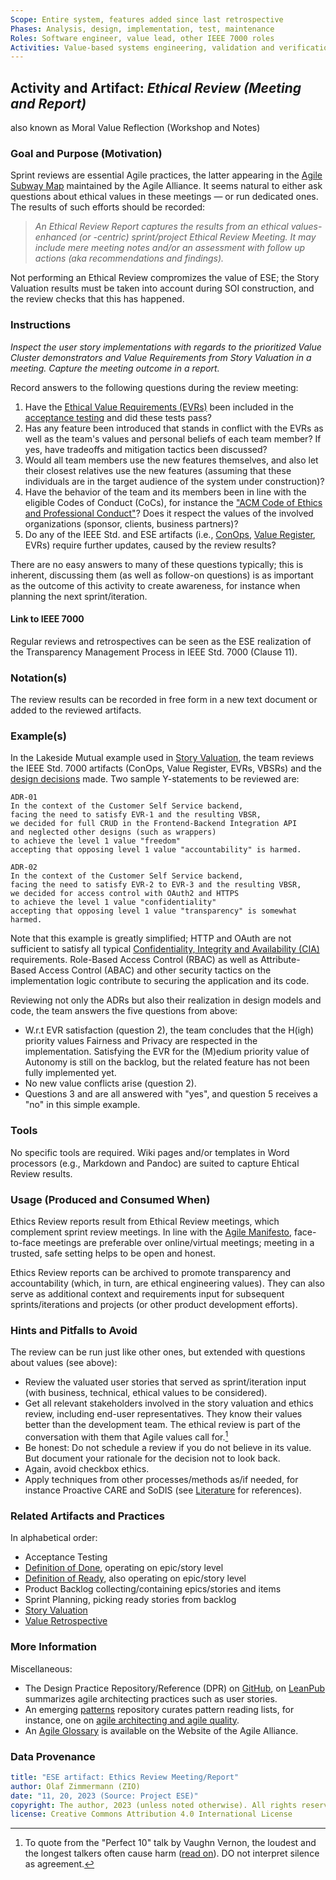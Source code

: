 ```yaml
---
Scope: Entire system, features added since last retrospective 
Phases: Analysis, design, implementation, test, maintenance 
Roles: Software engineer, value lead, other IEEE 7000 roles
Activities: Value-based systems engineering, validation and verification   
---
```


Activity and Artifact: *Ethical Review (Meeting and Report)*
------------------------------------------------------------
also known as Moral Value Reflection (Workshop and Notes)

### Goal and Purpose (Motivation)

Sprint reviews are essential Agile practices, the latter appearing in the [Agile Subway Map](https://www.agilealliance.org/agile101/subway-map-to-agile-practices/) maintained by the Agile Alliance. It seems natural to either ask questions about ethical values in these meetings — or run dedicated ones. The results of such efforts should be recorded:

> *An Ethical Review Report captures the results from an ethical values-enhanced (or -centric) sprint/project Ethical Review Meeting. It may include mere meeting notes and/or an assessment with follow up actions (aka recommendations and findings).*

Not performing an Ethical Review compromizes the value of ESE; the Story Valuation results must be taken into account during SOI construction, and the review checks that this has happened. 

### Instructions 
  
*Inspect the user story implementations with regards to the prioritized Value Cluster demonstrators and Value Requirements from Story Valuation in a meeting. Capture the meeting outcome in a report.*

Record answers to the following questions during the review meeting:

1. Have the [Ethical Value Requirements (EVRs)](/ESE-Glossary.md#evr) been included in the [acceptance testing](https://www.agilealliance.org/glossary/acceptance) and did these tests pass?
2. Has any feature been introduced that stands in conflict with the EVRs as well as the team's values and personal beliefs of each team member? If yes, have tradeoffs and mitigation tactics been discussed? 
3. Would all team members use the new features themselves, and also let their closest relatives use the new features (assuming that these individuals are in the target audience of the system under construction)? 
4. Have the behavior of the team and its members been in line with the eligible Codes of Conduct (CoCs), for instance the ["ACM Code of Ethics and Professional Conduct"](https://www.acm.org/code-of-ethics)? Does it respect the values of the involved organizations (sponsor, clients, business partners)?
5. Do any of the IEEE Std. and ESE artifacts (i.e., [ConOps](/ESE-Glossary.md#conops), [Value Register](/ESE-Glossary.md#value-register), EVRs) require further updates, caused by the review results?
  
There are no easy answers to many of these questions typically; this is inherent, discussing them (as well as follow-on questions) is as important as the outcome of this activity to create awareness, for instance when planning the next sprint/iteration.

#### Link to IEEE 7000

Regular reviews and retrospectives can be seen as the ESE realization of the Transparency Management Process in IEEE Std. 7000 (Clause 11).

### Notation(s)

The review results can be recorded in free form in a new text document or added to the reviewed artifacts.


### Example(s)

In the Lakeside Mutual example used in [Story Valuation](ESE-StoryValuation.md), the team reviews the IEEE Std. 7000 artifacts (ConOps, Value Register, EVRs, VBSRs) and the [design decisions](https://socadk.github.io/design-practice-repository/artifact-templates/DPR-ArchitecturalDecisionRecordYForm.html) made. Two sample Y-statements to be reviewed are:

~~~
ADR-01 
In the context of the Customer Self Service backend,
facing the need to satisfy EVR-1 and the resulting VBSR,
we decided for full CRUD in the Frontend-Backend Integration API 
and neglected other designs (such as wrappers)
to achieve the level 1 value "freedom"
accepting that opposing level 1 value "accountability" is harmed.
~~~ 

~~~
ADR-02 
In the context of the Customer Self Service backend,
facing the need to satisfy EVR-2 to EVR-3 and the resulting VBSR,
we decided for access control with OAuth2 and HTTPS 
to achieve the level 1 value "confidentiality"
accepting that opposing level 1 value "transparency" is somewhat harmed.
~~~ 

Note that this example is greatly simplified; HTTP and OAuth are not sufficient to satisfy all typical [Confidentiality, Integrity and Availability (CIA)](https://www.techtarget.com/whatis/definition/Confidentiality-integrity-and-availability-CIA) requirements. Role-Based Access Control (RBAC) as well as Attribute-Based Access Control (ABAC) and other security tactics on the implementation logic contribute to securing the application and its code.

Reviewing not only the ADRs but also their realization in design models and code, the team answers the five questions from above: 
  
* W.r.t EVR satisfaction (question 2), the team concludes that the H(igh) priority values Fairness and Privacy are respected in the implementation. Satisfying the EVR for the (M)edium priority value of Autonomy is still on the backlog, but the related feature has not been fully implemented yet.
* No new value conflicts arise (question 2). 
* Questions 3 and are all answered with "yes", and question 5 receives a "no" in this simple example.


### Tools

No specific tools are required. Wiki pages and/or templates in Word processors (e.g., Markdown and Pandoc) are suited to capture Ehtical Review results. 


### Usage (Produced and Consumed When)

Ethics Review reports result from Ethical Review meetings, which complement sprint review meetings. In line with the [Agile Manifesto](https://agilemanifesto.org/), face-to-face meetings are preferable over online/virtual meetings; meeting in a trusted, safe setting helps to be open and honest. 

Ethics Review reports can be archived to promote transparency and accountability (which, in turn, are ethical engineering values). They can also serve as additional context and requirements input for subsequent sprints/iterations and projects (or other product development efforts).


### Hints and Pitfalls to Avoid

The review can be run just like other ones, but extended with questions about values (see above):

* Review the valuated user stories that served as sprint/iteration input (with business, technical, ethical values to be considered). 
* Get all relevant stakeholders involved in the story valuation and ethics review, including end-user representatives. They know their values better than the development team. The ethical review is part of the conversation with them that Agile values call for.[^1] 
* Be honest: Do not schedule a review if you do not believe in its value. But document your rationale for the decision not to look back.
* Again, avoid checkbox ethics. 
* Apply techniques from other processes/methods as/if needed, for instance Proactive CARE and SoDIS (see [Literature](../ESE-Literature.md) for references). <!-- link to website https://ethics.acm.org/code-of-ethics/using-the-code/ -->

[^1]: To quote from the "Perfect 10" talk by Vaughn Vernon, the loudest and the longest talkers often cause harm ([read on](https://medium.com/olzzio/notes-from-the-architecture-and-modeling-learning-event-part-2-28287a7f13b0)). DO not interpret silence as agreement.


### Related Artifacts and Practices

In alphabetical order: 

* Acceptance Testing
* [Definition of Done](ESE-DefinitionOfDone.md), operating on epic/story level
* [Definition of Ready](ESE-DefinitionOfReady.md), also operating on epic/story level
* Product Backlog collecting/containing epics/stories and items 
* Sprint Planning, picking ready stories from backlog
* [Story Valuation](ESE-StoryValuation.md)
* [Value Retrospective](ESE-ValueRetrospective.md)  

### More Information

Miscellaneous: 

* The Design Practice Repository/Reference (DPR) on [GitHub](https://github.com/socadk/design-practice-repository), on [LeanPub](https://leanpub.com/dpr) summarizes agile architecting practices such as user stories. 
* An emerging [patterns](https://socadk.github.io/patterns/) repository curates pattern reading lists, for instance, one on [agile architecting and agile quality](https://socadk.github.io/patterns/reading-lists/agile-architecture.html). 
* An [Agile Glossary](https://www.agilealliance.org/agile101/agile-glossary/) is available on the Website of the Agile Alliance.
  

### Data Provenance 

```yaml
title: "ESE artifact: Ethics Review Meeting/Report"
author: Olaf Zimmermann (ZIO)
date: "11, 20, 2023 (Source: Project ESE)"
copyright: The author, 2023 (unless noted otherwise). All rights reserved.
license: Creative Commons Attribution 4.0 International License
```